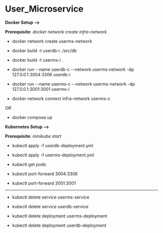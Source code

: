 # User_Microservice

**Docker Setup -->**

**Prerequisite**: _docker network create infra-network_

- docker network create userms-network

- docker build -t userdb-i ./src/db

- docker build -t userms-i .

- docker run --name userdb-c --network userms-network -dp 127.0.0.1:3004:3306 userdb-i

- docker run --name userms-c --network userms-network -dp 127.0.0.1:3001:3001 userms-i

- docker network connect infra-network userms-c

_OR_

- docker compose up

**Kubernetes Setup -->**

**Prerequisite**: _minikube start_

- kubectl apply -f userdb-deployment.yml
  
- kubectl apply -f userms-deployment.yml

- kubectl get pods

- kubectl port-forward <dbpodname> 3004:3306

- kubectl port-forward <mspodname> 3001:3001

----------------------------------------------------

- kubectl delete service userms-service

- kubectl delete service userdb-service

- kubectl delete deployment userms-deployment

- kubectl delete deployment userdb-deployment
